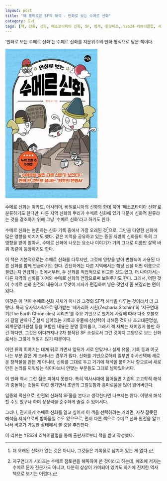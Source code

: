 ```yaml
---
layout: post
title: "꽤 흥미로운 SF적 해석 - 만화로 보는 수메르 신화"
category: 도서
tags: [책, 만화, 신화, 메소포타미아 신화, SF, 멍개, 한빛비즈, YES24 리뷰어클럽, 서평]
---
```


'만화로 보는 수메르 신화'는
수메르 신화를 지문위주의 만화 형식으로 담은 책이다.

![표지](/images/meong-gae1s-sumerian-myth-comic-book-h480.jpg)

수메르 신화는 아카드, 아시리아, 바빌로니아의 신화와 한데 묶어 '메소포타미아 신화'로 분류하기도 한다만,
다른 지역 신화의 뿌리가 수메르 신화에 있기 때문에
신화적 원류라는 것을 강조하기 위해 그냥 '수메르 신화'라고 하기도 한다.

수메르 신화는 현존하는 신화 기록 중에서 가장 오래된 것[^1]으로,
그만큼 다양한 신화에 많은 영향을 끼치기도 했다.
같은 지역을 공유하고 있는 중동 지방의 신화들이 특히 그 영향을 받이 받아서,
수메르 신화에 나오는 요소나 이야기가 거의 그대로 이름만 살짝 바꿔 똑같이 등장하기도 한다.

[^1]: 더 오래된 신화가 없는 것은 아니나, 그것들은 기록물로 남겨져 있는 게 없다.

이 책은 기본적으로는 수메르 신화를 다루지만,
그것에 영향을 받아 변형되어 사용된 다른 신화를  함께 언급하기도 한다.
간단하게는 다른 지역에서는 해당 신을 어떤 이름으로 불렸는지 언급하는 것에서부터,
두 신화를 직접적으로 비교한 것도 있고,
더 나아가서는 다른 지역의 신화를 가져와 수메르 신화의 연장으로써 보여주기도 한다.
그래서, 어떤 것이 수메르 신화 원전의 내용이고
무엇이 저자가 편집하여 넣은 것인지 좀 헷갈리는 면이 있다.

이것은 이 책이 수메르 신화 자체가 아니라
그것의 SF적 해석을 다루는 것이라서 더 그렇다.
특히 유사역사학으로 평가받는 '제카리아 시친(Zecharia Sitchin)'의 '지구연대기(The Earth Chronicles) 시리즈'를 주요 기반으로 했기에
사람에 따라 다소 호불호가 갈릴 만하다.[^2]
실제 남아있는 기록과 유물에 상상력이 더해진 것이나 초고대문명설, 외계문명기원설 등을 포함한 내용은 분명 흥미롭고,
그래서 책 자체는 재미있게 볼만 하긴 하다만,
그것은 어디까지나 2차 창작된 SF 소설로서 그런 것이지
교양으로 보는 신화로서는 그렇게 적절치 않기 때문이다.

[^2]: 지구연대기 시리즈는 수메르 점토판을 해독하여 쓴 것이라고 하는데, 애초에 저자는 수메르 문자 전문가도 아니고, 다분히 상상이 가미되어 있기도 하기에 진지한 역사책으로 보기는 어렵다.

이런 류의 이야기는 대게 뒤로 가면서 앞뒤가 서로 안맞거나
실제 유물, 기록 등과 어긋나는 부분 같은 게 드러나는 경우가 많다.
신화를 기반으로하되 일부만 취사선택해 새로운 창작물을 만든 게 아니라,
신화를 그대로 두고 거기에 해석을 붙이거나 함으로써
새로 만든 논리를 끼워넣는 식이다보니
안맞는 부분들도 그대로 남아있어서다.

이 만화 역시 그런 점은 피하지 못한다.
특히 역사시대에 접어들면 기존의 고고학적 해석과 충돌하는 것들이 여럿 생기면서
초반의 그럴듯함과 흥미로움을 많이 잃어버린다.

일종의 픽션으로,
한편의 신화적 SF물을 본다고 생각한다면 나쁘지는 않다.
이렇게 해석할 수도 있구나 하며 상상력을 순수하게 즐길 수 있어서다.

그러나, 진지하게 수메르 신화를 알고 싶어서 이 책을 선택하려는 거라면,
자칫 잘못된 해석을 지식으로써 받아들일 수도 있으므로,
먼저 다른 책으로 수메르 신화 원전을 알고나서
비교가 가능한 상태에서 볼 것을 추천한다.



<div class="im im-info">
이 리뷰는 YES24 리뷰어클럽을 통해 출판사로부터 책을 받고 작성했다.
</div>
